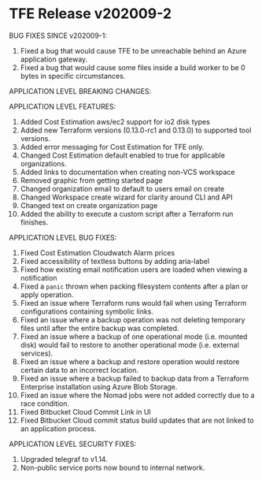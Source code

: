 # TFE Release v202009-2


BUG FIXES SINCE v202009-1:
1. Fixed a bug that would cause TFE to be unreachable behind an Azure application gateway.
1. Fixed a bug that would cause some files inside a build worker to be 0 bytes in specific circumstances.

APPLICATION LEVEL BREAKING CHANGES:



APPLICATION LEVEL FEATURES:
1. Added Cost Estimation aws/ec2 support for io2 disk types
1. Added new Terraform versions (0.13.0-rc1 and 0.13.0) to supported tool versions.
1. Added error messaging for Cost Estimation for TFE only.
1. Changed Cost Estimation default enabled to true for applicable organizations.
1. Added links to documentation when creating non-VCS workspace
1. Removed graphic from getting started page
1. Changed organization email to default to users email on create
1. Changed Workspace create wizard for clarity around CLI and API
1. Changed text on create organization page
1. Added the ability to execute a custom script after a Terraform run finishes.

APPLICATION LEVEL BUG FIXES:
1. Fixed Cost Estimation Cloudwatch Alarm prices
1. Fixed accessibility of textless buttons by adding aria-label
1. Fixed how existing email notification users are loaded when viewing a notification
1. Fixed a `panic` thrown when packing filesystem contents after a plan or apply operation.
1. Fixed an issue where Terraform runs would fail when using Terraform configurations containing symbolic links.
1. Fixed an issue where a backup operation was not deleting temporary files until after the entire backup was completed.
1. Fixed an issue where a backup of one operational mode (i.e. mounted disk) would fail to restore to another operational mode (i.e. external services).
1. Fixed an issue where a backup and restore operation would restore certain data to an incorrect location.
1. Fixed an issue where a backup failed to backup data from a Terraform Enterprise installation using Azure Blob Storage.
1. Fixed an issue where the Nomad jobs were not added correctly due to a race condition.
1. Fixed Bitbucket Cloud Commit Link in UI
1. Fixed Bitbucket Cloud commit status build updates that are not linked to an application process.

APPLICATION LEVEL SECURITY FIXES:
1. Upgraded telegraf to v1.14.
1. Non-public service ports now bound to internal network.



